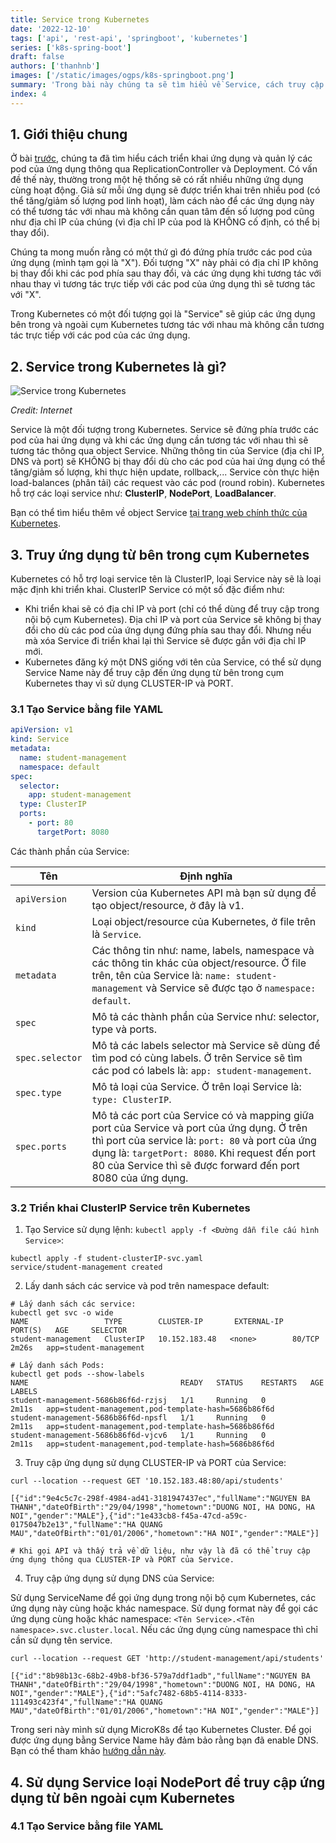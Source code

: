 ```yaml
---
title: Service trong Kubernetes
date: '2022-12-10'
tags: ['api', 'rest-api', 'springboot', 'kubernetes']
series: ['k8s-spring-boot']
draft: false
authors: ['thanhnb']
images: ['/static/images/ogps/k8s-springboot.png']
summary: 'Trong bài này chúng ta sẽ tìm hiểu về Service, cách truy cập ứng dụng từ bên ngoài cụm Kubernetes và cách các ứng dụng kết nối, liên lạc với nhau bên trong cụm Kubernetes.'
index: 4
---
```


<TOCInline toc={props.toc} asDisclosure />

## 1. Giới thiệu chung

Ở bài [trước](/courses/k8s-spring-boot/quan-ly-pod-voi-replicationController-deployment), chúng ta đã tìm hiểu cách triển khai ứng dụng và quản lý các pod của ứng dụng thông qua ReplicationController và Deployment. Có vấn đề thế này, thường trong một hệ thống sẽ có rất nhiều những ứng dụng cùng hoạt động. Giả sử mỗi ứng dụng sẽ được triển khai trên nhiều pod (có thể tăng/giảm số lượng pod linh hoạt), làm cách nào để các ứng dụng này có thể tương tác với nhau mà không cần quan tâm đến số lượng pod cũng như địa chỉ IP của chúng (vì địa chỉ IP của pod là KHÔNG cố định, có thể bị thay đổi).

Chúng ta mong muốn rằng có một thứ gì đó đứng phía trước các pod của ứng dụng (mình tạm gọi là "X"). Đối tượng "X" này phải có địa chỉ IP không bị thay đổi khi các pod phía sau thay đổi, và các ứng dụng khi tương tác với nhau thay vì tương tác trực tiếp với các pod của ứng dụng thì sẽ tương tác với "X".

Trong Kubernetes có một đối tượng gọi là "Service" sẽ giúp các ứng dụng bên trong và ngoài cụm Kubernetes tương tác với nhau mà không cần tương tác trực tiếp với các pod của các ứng dụng.

## 2. Service trong Kubernetes là gì?

![Service trong Kubernetes](/static/images/assets/service-k8s-1.png)

_Credit: Internet_

Service là một đối tượng trong Kubernetes. Service sẽ đứng phía trước các pod của hai ứng dụng và khi các ứng dụng cần tương tác với nhau thì sẽ tương tác thông qua object Service. Những thông tin của Service (địa chỉ IP, DNS và port) sẽ KHÔNG bị thay đổi dù cho các pod của hai ứng dụng có thể tăng/giảm số lượng, khi thực hiện update, rollback,... Service còn thực hiện load-balances (phân tải) các request vào các pod (round robin). Kubernetes hỗ trợ các loại service như: **ClusterIP**, **NodePort**, **LoadBalancer**.

Bạn có thể tìm hiểu thêm về object Service [tại trang web chính thức của Kubernetes](https://kubernetes.io/docs/concepts/services-networking/service/).

## 3. Truy ứng dụng từ bên trong cụm Kubernetes

Kubernetes có hỗ trợ loại service tên là ClusterIP, loại Service này sẽ là loại mặc định khi triển khai. ClusterIP Service có một số đặc điểm như:

- Khi triển khai sẽ có địa chỉ IP và port (chỉ có thể dùng để truy cập trong nội bộ cụm Kubernetes). Địa chỉ IP và port của Service sẽ không bị thay đổi cho dù các pod của ứng dụng đứng phía sau thay đổi. Nhưng nếu mà xóa Service đi triển khai lại thì Service sẽ được gắn với địa chỉ IP mới.
- Kubernetes đăng ký một DNS giống với tên của Service, có thể sử dụng Service Name này để truy cập đến ứng dụng từ bên trong cụm Kubernetes thay vì sử dụng CLUSTER-IP và PORT.

### 3.1 Tạo Service bằng file YAML

```yaml
apiVersion: v1
kind: Service
metadata:
  name: student-management
  namespace: default
spec:
  selector:
    app: student-management
  type: ClusterIP
  ports:
    - port: 80
      targetPort: 8080
```

Các thành phần của Service:

| Tên             | Định nghĩa                                                                                                                                                                                                                                                       |
| --------------- | ---------------------------------------------------------------------------------------------------------------------------------------------------------------------------------------------------------------------------------------------------------------- |
| `apiVersion`    | Version của Kubernetes API mà bạn sử dụng để tạo object/resource, ở đây là v1.                                                                                                                                                                                   |
| `kind`          | Loại object/resource của Kubernetes, ở file trên là `Service`.                                                                                                                                                                                                   |
| `metadata`      | Các thông tin như: name, labels, namespace và các thông tin khác của object/resource. Ở file trên, tên của Service là: `name: student-management` và Service sẽ được tạo ở `namespace: default`.                                                                 |
| `spec`          | Mô tả các thành phần của Service như: selector, type và ports.                                                                                                                                                                                                   |
| `spec.selector` | Mô tả các labels selector mà Service sẽ dùng để tìm pod có cùng labels. Ở trên Service sẽ tìm các pod có labels là: `app: student-management`.                                                                                                                   |
| `spec.type`     | Mô tả loại của Service. Ở trên loại Service là: `type: ClusterIP`.                                                                                                                                                                                               |
| `spec.ports`    | Mô tả các port của Service có và mapping giữa port của Service và port của ứng dụng. Ở trên thì port của service là: `port: 80` và port của ứng dụng là: `targetPort: 8080`. Khi request đến port 80 của Service thì sẽ được forward đến port 8080 của ứng dụng. |

### 3.2 Triển khai ClusterIP Service trên Kubernetes

1. Tạo Service sử dụng lệnh: `kubectl apply -f <Đường dẫn file cấu hình Service>`:

```shell
kubectl apply -f student-clusterIP-svc.yaml
service/student-management created
```

2. Lấy danh sách các service và pod trên namespace default:

```shell
# Lấy danh sách các service:
kubectl get svc -o wide
NAME                 TYPE        CLUSTER-IP       EXTERNAL-IP   PORT(S)   AGE     SELECTOR
student-management   ClusterIP   10.152.183.48   <none>        80/TCP    2m26s   app=student-management

# Lấy danh sách Pods:
kubectl get pods --show-labels
NAME                                  READY   STATUS    RESTARTS   AGE     LABELS
student-management-5686b86f6d-rzjsj   1/1     Running   0          2m11s   app=student-management,pod-template-hash=5686b86f6d
student-management-5686b86f6d-npsfl   1/1     Running   0          2m11s   app=student-management,pod-template-hash=5686b86f6d
student-management-5686b86f6d-vjcv6   1/1     Running   0          2m11s   app=student-management,pod-template-hash=5686b86f6d
```

3. Truy cập ứng dụng sử dụng CLUSTER-IP và PORT của Service:

```shell
curl --location --request GET '10.152.183.48:80/api/students'

[{"id":"9e4c5c7c-298f-4984-ad41-3181947437ec","fullName":"NGUYEN BA THANH","dateOfBirth":"29/04/1998","hometown":"DUONG NOI, HA DONG, HA NOI","gender":"MALE"},{"id":"1e433cb8-f45a-47cd-a59c-0175047b2e13","fullName":"HA QUANG MAU","dateOfBirth":"01/01/2006","hometown":"HA NOI","gender":"MALE"}]

# Khi gọi API và thấy trả về dữ liệu, như vậy là đã có thể truy cập ứng dụng thông qua CLUSTER-IP và PORT của Service.
```

4. Truy cập ứng dụng sử dụng DNS của Service:

Sử dụng ServiceName để gọi ứng dụng trong nội bộ cụm Kubernetes, các ứng dụng này cùng hoặc khác namespace. Sử dụng format này để gọi các ứng dụng cùng hoặc khác namespace: `<Tên Service>.<Tên namespace>.svc.cluster.local`. Nếu các ứng dụng cùng namespace thì chỉ cần sử dụng tên service.

```shell
curl --location --request GET 'http://student-management/api/students'

[{"id":"8b98b13c-68b2-49b8-bf36-579a7ddf1adb","fullName":"NGUYEN BA THANH","dateOfBirth":"29/04/1998","hometown":"DUONG NOI, HA DONG, HA NOI","gender":"MALE"},{"id":"5afc7482-68b5-4114-8333-111493c423f4","fullName":"HA QUANG MAU","dateOfBirth":"01/01/2006","hometown":"HA NOI","gender":"MALE"}]
```

Trong seri này mình sử dụng MicroK8s để tạo Kubernetes Cluster. Để gọi được ứng dụng bằng Service Name hãy đảm bảo rằng bạn đã enable DNS. Bạn có thể tham khảo [hướng dẫn này](https://microk8s.io/docs/addon-dns).

## 4. Sử dụng Service loại NodePort để truy cập ứng dụng từ bên ngoài cụm Kubernetes

### 4.1 Tạo Service bằng file YAML
